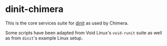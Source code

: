 # dinit-chimera

This is the core services suite for [dinit](https://github.com/davmac314/dinit)
as used by Chimera.

Some scripts have been adapted from Void Linux's `void-runit` suite as well as
from `dinit`'s example Linux setup.
